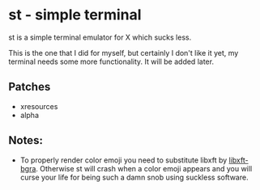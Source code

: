 # st - simple terminal

st is a simple terminal emulator for X which sucks less.

This is the one that I did for myself, but certainly I don't like it yet, my terminal needs some more functionality.
It will be added later.

## Patches

- xresources
- alpha

## Notes:

- To properly render color emoji you need to substitute libxft by [libxft-bgra](https://aur.archlinux.org/packages/libxft-bgra/).
Otherwise st will crash when a color emoji appears and you will curse your life for being such a damn snob using suckless software.
